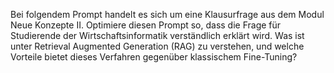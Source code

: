 Bei folgendem Prompt handelt es sich um eine Klausurfrage aus dem Modul Neue Konzepte II. Optimiere diesen Prompt so, dass die Frage für Studierende der Wirtschaftsinformatik verständlich erklärt wird.
<prompt>
Was ist unter Retrieval Augmented Generation (RAG) zu verstehen, und welche Vorteile bietet dieses Verfahren gegenüber klassischem Fine-Tuning?
</prompt>